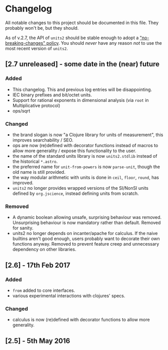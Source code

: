 # Changelog
All notable changes to this project should be documented in this file. They probably won't be, but they should.

As of v.2.7, the API of `units2` should be stable enough to adopt a ["no-breaking-changes" policy](https://www.youtube.com/watch?v=oyLBGkS5ICk). You should *never* have any reason *not* to use the most recent version of `units2`.

## [2.7 unreleased] - some date in the (near) future
### Added
- This changelog. This and previous log entries will be disappointing.
- IEC binary prefixes and bit/octet units.
- Support for rational exponents in dimensional analysis (via `root` in Multiplicative protocol)
- ops/sqrt
### Changed
- the brand slogan is now "a Clojure library for units of measurement", this improves searchability / SEO.
- ops are now (re)defined with decorator functions instead of macros to allow more generality / expose this functionality to the user.
- the name of the standard units library is now `units2.stdlib` instead of the historical `*.astro`.
- the preferred name for `unit-from-powers` is now `parse-unit`, though the old name is still provided.
- the way modular arithmetic with units is done in `ceil`, `floor`, `round`, has improved.
- `units2` no longer provides wrapped versions of the SI/NonSI units defined by `org.jscience`, instead defining units from scratch.
### Removed
- A dynamic boolean allowing unsafe, surprising behaviour was removed. Unsurprising behaviour is now mandatory rather than default. Removed for sanity.
- units2 no longer depends on incanter/apache for calculus. If the naive builtins aren't good enough, users probably want to decorate their own functions anyway. Removed to prevent feature creep and unnecessary dependency on other libraries.

## [2.6] - 17th Feb 2017
### Added
- `from` added to core interfaces.
- various experimental interactions with clojures' specs.
### Changed
- calculus is now (re)defined with decorator functions to allow more generality.

## [2.5] - 5th May 2016
